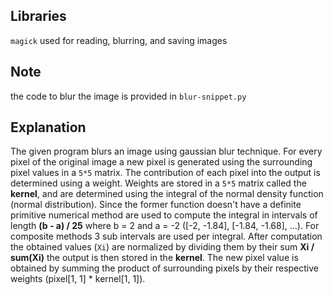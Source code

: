## Libraries
`magick` used for reading, blurring, and saving images

## Note
the code to blur the image is provided in `blur-snippet.py`

## Explanation
The given program blurs an image using gaussian blur technique.
For every pixel of the original image a new pixel is generated using the surrounding pixel values in a 
`5*5` matrix. The contribution of each pixel into the output is determined using a weight. Weights are 
stored in a `5*5` matrix called the __kernel__, and are determined using the integral of the 
normal density function (normal distribution). Since the former function doesn't have a definite primitive 
numerical method are used to compute the integral in intervals of length __(b - a) / 25__ where b = 2 
and a = -2 ([-2, -1.84], [-1.84, -1.68], ...). For composite methods 3 sub intervals are used per integral. 
After computation the obtained values (`Xi`) are normalized by dividing them by their sum 
__Xi / sum(Xi)__ the output is then stored in the __kernel__. The new pixel value is obtained by summing 
the product of surrounding pixels by their respective weights (pixel[1, 1] * kernel[1, 1]).

